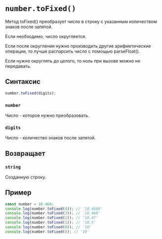 # `number.toFixed()`

Метод toFixed() преобразует число в строку с указанным количеством знаков после запятой.

Если необходимо, число округляется.

Если после округления нужно производить другие арифметические операции, то лучше распарсить число с помощью parseFloat().

Если нужно округлять до целого, то ноль при вызове можно не передавать.

## Синтаксис

```js
number.toFixed(digits);
```

### `number`

Число - которое нужно преобразовать.

### `digits`

Число - количество знаков после запятой.

## Возвращает

### `string`

Созданную строку.

## Пример

```js
const number = 10.468;
console.log(number.toFixed(4)); // '10.4680'
console.log(number.toFixed(3)); // '10.468'
console.log(number.toFixed(2)); // '10.47'
console.log(number.toFixed(1)); // '10.5'
console.log(number.toFixed(0)); // '10'
console.log(number.toFixed()); // '10'
```
